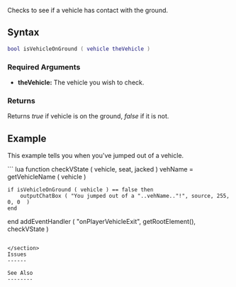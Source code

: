 Checks to see if a vehicle has contact with the ground.

Syntax
------

``` lua
bool isVehicleOnGround ( vehicle theVehicle )
```

### Required Arguments

-   **theVehicle:** The vehicle you wish to check.

### Returns

Returns *true* if vehicle is on the ground, *false* if it is not.

Example
-------

This example tells you when you've jumped out of a vehicle.

<section name="Server" class="server" show="true">
``` lua
function checkVState ( vehicle, seat, jacked )
    vehName = getVehicleName ( vehicle )

    if isVehicleOnGround ( vehicle ) == false then
        outputChatBox ( "You jumped out of a "..vehName.."!", source, 255, 0, 0  )
    end

end
addEventHandler ( "onPlayerVehicleExit", getRootElement(), checkVState )
```

</section>
Issues
------

See Also
--------
